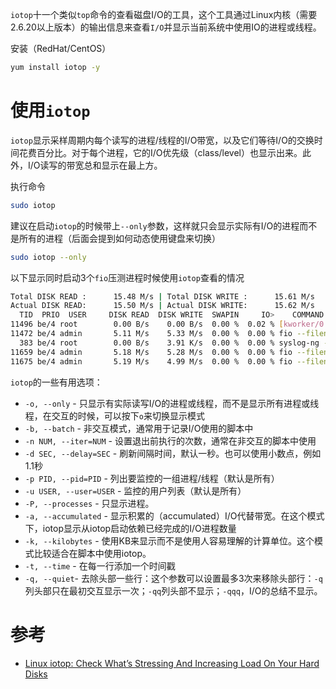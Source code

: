 `iotop`十一个类似`top`命令的查看磁盘I/O的工具，这个工具通过Linux内核（需要2.6.20以上版本）的输出信息来查看`I/O`并显示当前系统中使用IO的进程或线程。

安装（RedHat/CentOS）

```bash
yum install iotop -y
```

# 使用`iotop`

`iotop`显示采样周期内每个读写的进程/线程的I/O带宽，以及它们等待I/O的交换时间花费百分比。对于每个进程，它的I/O优先级（class/level）也显示出来。此外，I/O读写的带宽总和显示在最上方。

执行命令

```bash
sudo iotop
```

建议在启动`iotop`的时候带上`--only`参数，这样就只会显示实际有I/O的进程而不是所有的进程（后面会提到如何动态使用键盘来切换）

```bash
sudo iotop --only
```

以下显示同时启动3个`fio`压测进程时候使用`iotop`查看的情况

```bash
Total DISK READ :      15.48 M/s | Total DISK WRITE :	   15.61 M/s
Actual DISK READ:      15.50 M/s | Actual DISK WRITE:	   15.62 M/s
  TID  PRIO  USER     DISK READ  DISK WRITE  SWAPIN     IO>    COMMAND
11496 be/4 root        0.00 B/s    0.00 B/s  0.00 %  0.02 % [kworker/0:2]
11472 be/4 admin       5.11 M/s    5.33 M/s  0.00 %  0.00 % fio --filename=fio.testfile --name=fi~--direct=1 --time_based --runtime=36h
  383 be/4 root        0.00 B/s    3.91 K/s  0.00 %  0.00 % syslog-ng -F -p /var/run/syslog-ng.pid
11659 be/4 admin       5.18 M/s    5.28 M/s  0.00 %  0.00 % fio --filename=fio.testfile --name=fi~--direct=1 --time_based --runtime=36h
11675 be/4 admin       5.19 M/s    4.99 M/s  0.00 %  0.00 % fio --filename=fio.testfile --name=fi~--direct=1 --time_based --runtime=36h
````

`iotop`的一些有用选项：

* `-o, --only` - 只显示有实际读写I/O的进程或线程，而不是显示所有进程或线程，在交互的时候，可以按下`o`来切换显示模式
* `-b, --batch` - 非交互模式，通常用于记录I/O使用的脚本中
* `-n NUM, --iter=NUM` - 设置退出前执行的次数，通常在非交互的脚本中使用
* `-d SEC, --delay=SEC` - 刷新间隔时间，默认一秒。也可以使用小数点，例如 1.1秒
* `-p PID, --pid=PID` - 列出要监控的一组进程/线程（默认是所有）
* `-u USER, --user=USER` - 监控的用户列表（默认是所有）
* `-P, --processes` - 只显示进程。
* `-a, --accumulated` - 显示积累的（accumulated）I/O代替带宽。在这个模式下，iotop显示从iotop启动依赖已经完成的I/O进程数量
* `-k, --kilobytes` - 使用KB来显示而不是使用人容易理解的计算单位。这个模式比较适合在脚本中使用iotop。
* `-t, --time` - 在每一行添加一个时间戳
* `-q, --quiet`- 去除头部一些行：这个参数可以设置最多3次来移除头部行：`-q`列头部只在最初交互显示一次；`-qq`列头部不显示；`-qqq`，I/O的总结不显示。

# 参考

* [Linux iotop: Check What’s Stressing And Increasing Load On Your Hard Disks](http://www.cyberciti.biz/hardware/linux-iotop-simple-top-like-io-monitor/)